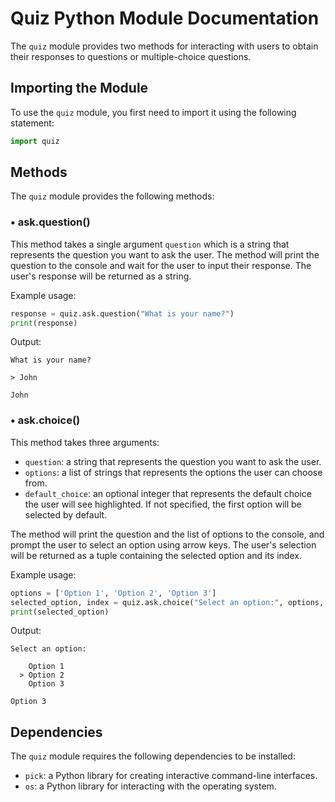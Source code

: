 # Quiz Python Module Documentation

The `quiz` module provides two methods for interacting with users to obtain their responses to questions or multiple-choice questions.

## Importing the Module

To use the `quiz` module, you first need to import it using the following statement:

```python
import quiz
```

## Methods

The `quiz` module provides the following methods:

### • ask.question()

This method takes a single argument `question` which is a string that represents the question you want to ask the user. The method will print the question to the console and wait for the user to input their response. The user's response will be returned as a string.

Example usage:
```python
response = quiz.ask.question("What is your name?")
print(response)
```

Output:
```
What is your name?

> John

John
```

### • ask.choice()

This method takes three arguments:

- `question`: a string that represents the question you want to ask the user.
- `options`: a list of strings that represents the options the user can choose from.
- `default_choice`: an optional integer that represents the default choice the user will see highlighted. If not specified, the first option will be selected by default.

The method will print the question and the list of options to the console, and prompt the user to select an option using arrow keys. The user's selection will be returned as a tuple containing the selected option and its index.

Example usage:
```python
options = ['Option 1', 'Option 2', 'Option 3']
selected_option, index = quiz.ask.choice("Select an option:", options, default_choice=2)
print(selected_option)
```

Output:
```
Select an option:

    Option 1
  > Option 2
    Option 3

Option 3
```

## Dependencies

The `quiz` module requires the following dependencies to be installed:

- `pick`: a Python library for creating interactive command-line interfaces.
- `os`: a Python library for interacting with the operating system.
